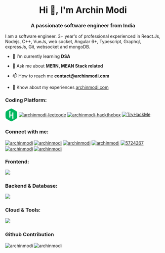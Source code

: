 <h1 align="center">Hi 👋, I'm Archin Modi</h1>
<!-- <img src="https://raw.githubusercontent.com/archinmodi/archinmodi/master/Black%20Technology%20LinkedIn%20Banner.png"/> -->
<h3 align="center">A passionate software engineer from India</h3>
<p>I am a software engineer. 3+ year's of professional experienced in React.Js, Nodejs, C++, VueJs, web socket, Angular 6+, Typescript, Graphql, expressJs, Git, websocket and mongoDB.</p>

<!-- <p align="left"> <img src="https://komarev.com/ghpvc/?username=archinmodi&label=Profile%20views&color=0e75b6&style=flat" alt="archinmodi" /> </p> -->

<!-- <p align="left">
<a href="https://github.com/ryo-ma/github-profile-trophy"><img src="https://github-profile-trophy.vercel.app/?username=archinmodi" alt="archinmodi" /></a> </p> -->

- 🌱 I’m currently learning **DSA**

<!-- - 👨‍💻 All of my projects are available at [archinmodi.com/#projects](https://archinmodi.com/#projects) -->

<!-- - 📝 I write articles on [blog.archinmodi.com](https://blog.archinmodi.com) -->

- 💬 Ask me about **MERN, MEAN Stack related**

- 📫 How to reach me **contact@archinmodi.com**

- 📄 Know about my experiences [archinmodi.com](https://archinmodi.com/)

<!-- ### Blogs posts -->
<!-- BLOG-POST-LIST:START -->
<!-- BLOG-POST-LIST:END -->

<h3 align="left">Coding Platform:</h3>
<a href="https://www.hackerrank.com/archinmodi" target="blank"><img align="center" src="https://raw.githubusercontent.com/archinmodi/archinmodi/master/logo/hackerrank-logo.jpg" alt="archinmodi-hackerrank"  width="40" /></a>
<!-- <a href="https://www.interviewbit.com/profile/archinmodi" target="blank"><img align="center" src="https://raw.githubusercontent.com/archinmodi/archinmodi/master/logo/interviewbit-logo.jpg" alt="archinmodi-interviewbit"  width="40" /></a> -->
<a href="https://leetcode.com/archinmodi" target="blank"><img align="center" src="https://upload.wikimedia.org/wikipedia/commons/8/8e/LeetCode_Logo_1.png" alt="archinmodi-leetcode"  width="40" /></a>
<a href="https://app.hackthebox.eu/profile/741947" target="blank"><img align="center" src="https://avatars.githubusercontent.com/u/31746234?s=512&v=2" alt="archinmodi-hackthebox"  width="40" /></a>
<a href="https://tryhackme.com/p/archinmodi" target="blank"><img src="https://tryhackme-badges.s3.amazonaws.com/archinmodi.png" alt="TryHackMe"></a>

<h3 align="left">Connect with me:</h3>
<p align="left">
  <a href="https://codepen.io/archinmodi" target="blank"
    ><img
      align="center"
      src="https://camo.githubusercontent.com/a79c8028a36e9021ee36a97ea7c8077f69d5f1296d48ec593e95cfa6db33e2a5/68747470733a2f2f6564656e742e6769746875622e696f2f537570657254696e7949636f6e732f696d616765732f7376672f636f646570656e2e737667"
      alt="archinmodi"
      height="45"
      width="45"
  /></a>
  <a href="https://dev.to/archinmodi" target="blank"
    ><img
      align="center"
      src="https://camo.githubusercontent.com/6cc90061976bcd4d1a61a6c76b818538b5a65754f7b7b8068fe0fa49a09def8f/68747470733a2f2f6564656e742e6769746875622e696f2f537570657254696e7949636f6e732f696d616765732f7376672f6465765f746f2e737667"
      alt="archinmodi"
      height="45"
      width="45"
  /></a>
  <a href="https://twitter.com/archinmodi" target="blank"
    ><img
      align="center"
      src="https://camo.githubusercontent.com/35b0b8bfbd8840f35607fb56ad0a139047fd5d6e09ceb060c5c6f0a5abd1044c/68747470733a2f2f6564656e742e6769746875622e696f2f537570657254696e7949636f6e732f696d616765732f7376672f747769747465722e737667"
      alt="archinmodi"
      height="45"
      width="45"
  /></a>
  <a href="https://linkedin.com/in/archinmodi" target="blank"
    ><img
      align="center"
      src="https://camo.githubusercontent.com/c8a9c5b414cd812ad6a97a46c29af67239ddaeae08c41724ff7d945fb4c047e5/68747470733a2f2f6564656e742e6769746875622e696f2f537570657254696e7949636f6e732f696d616765732f7376672f6c696e6b6564696e2e737667"
      alt="archinmodi"
      height="45"
      width="45"
  /></a>
  <a href="https://stackoverflow.com/users/5724267" target="blank"
    ><img
      align="center"
      src="https://camo.githubusercontent.com/ad1dcdc76b0be1423e54a791d31311e91e8e89bb8492be214cfc3390e24c323d/68747470733a2f2f6564656e742e6769746875622e696f2f537570657254696e7949636f6e732f696d616765732f7376672f737461636b6f766572666c6f772e737667"
      alt="5724267"
      height="45"
      width="45"
  /></a>
  <a href="https://fb.com/archinmodi" target="blank"
    ><img
      align="center"
      src="https://camo.githubusercontent.com/8f245234577766478eaf3ee72b0615e99bb9ef3eaa56e1c37f75692811181d5c/68747470733a2f2f6564656e742e6769746875622e696f2f537570657254696e7949636f6e732f696d616765732f7376672f66616365626f6f6b2e737667"
      alt="archinmodi"
      height="45"
      width="45"
  /></a>
  <a href="https://instagram.com/archinmodi" target="blank"
    ><img
      align="center"
      src="https://camo.githubusercontent.com/c9dacf0f25a1489fdbc6c0d2b41cda58b77fa210a13a886d6f99e027adfbd358/68747470733a2f2f6564656e742e6769746875622e696f2f537570657254696e7949636f6e732f696d616765732f7376672f696e7374616772616d2e737667"
      alt="archinmodi"
      height="45"
      width="45"
  /></a>
</p>



<h3 align="left">Frontend:</h3>
<img src="https://skillicons.dev/icons?i=angular,apollo,bootstrap,css,emotion,gatsby,html,js,nextjs,react,redux,sass,styledcomponents,tailwind,ts,vite,vue,webpack"/>

<h3 align="left">Backend & Database:</h3>
<img src="https://skillicons.dev/icons?i=cpp,express,go,graphql,mongodb,nodejs,prisma,nestjs"/>

<h3 align="left">Cloud & Tools:</h3>
<img src="https://skillicons.dev/icons?i=aws,bash,cloudflare,docker,firebase,git,github,vercel,linux,netlify,nginx"/>

<!-- <p><img align="left" src="https://github-readme-stats.vercel.app/api/top-langs?username=archinmodi&show_icons=true&locale=en&layout=compact" alt="archinmodi" /></p> -->

### Github Contribution

<p><img align="center" src="https://github-readme-stats.vercel.app/api?username=archinmodi&show_icons=true&locale=en" alt="archinmodi" />&nbsp;<img align="center" src="https://github-readme-streak-stats.herokuapp.com/?user=archinmodi&" alt="archinmodi" /></p>

